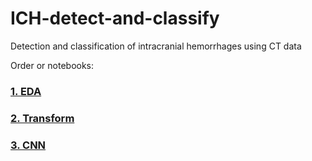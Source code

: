 # ICH-detect-and-classify
Detection and classification of intracranial hemorrhages using CT data

Order or notebooks:
### [1. EDA](https://github.com/rjlussier/ICH-detect-and-classify/blob/master/EDA.ipynb)
### [2. Transform](https://github.com/rjlussier/ICH-detect-and-classify/blob/master/Transform.ipynb)
### [3. CNN](https://github.com/rjlussier/ICH-detect-and-classify/blob/master/CNN.ipynb)
